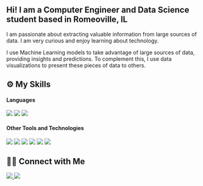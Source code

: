 ## Hi! I am a Computer Engineer and Data Science student based in Romeoville, IL

I am passionate about extracting valuable information from large sources of data. I am very curious and enjoy learning about technology. 

I use Machine Learning models to take advantage of large sources of data, providing insights and predictions. To complement this, I use data visualizations to present these pieces of data to others.

## ⚙️ My Skills

<h4> Languages </h4>
<span> 
    <img src="https://img.shields.io/badge/python-3670A0?style=for-the-badge&logo=python&logoColor=ffdd54">
    <img src="https://img.shields.io/badge/Java-ED8B00?style=for-the-badge&logo=java&logoColor=white">
     <img src="https://img.shields.io/badge/SQL-4479A1?style=for-the-badge&logo=postgresql&logoColor=white">

</span>

<h4> Other Tools and Technologies </h4>
<span>
  <img src="https://img.shields.io/badge/MySQL-00000F?style=for-the-badge&logo=mysql&logoColor=white">
  <img src="https://custom-icon-badges.demolab.com/badge/Matplotlib-71D291?logo=matplotlib&logoColor=fff">
  <img src="https://img.shields.io/badge/Pandas-150458?logo=pandas&logoColor=fff">
  <img src="https://custom-icon-badges.demolab.com/badge/Tableau-0176D3?logo=tableau&logoColor=fff">
  <img src="https://img.shields.io/badge/scikit_learn-F7931E?style=for-the-badge&logo=scikit-learn&logoColor=white">
  <img src="https://img.shields.io/badge/Microsoft_Excel-217346?style=for-the-badge&logo=microsoft-excel&logoColor=white">
</span>


## 🤝🏻 Connect with Me

<a href="https://www.linkedin.com/in/pau-case-barrera">
  <img src="https://img.shields.io/badge/linkedin-%230077B5.svg?style=for-the-badge&logo=linkedin&logoColor=white">
</a>
<a href="mailto:paucase6@gmail.com">
  <img src="https://img.shields.io/badge/Gmail-D14836?style=for-the-badge&logo=gmail&logoColor=white">
</a>
</div>
<!--
**paucase4/paucase4** is a ✨ _special_ ✨ repository because its `README.md` (this file) appears on your GitHub profile.

Here are some ideas to get you started:

- 🔭 I’m currently working on ...
- 🌱 I’m currently learning ...
- 👯 I’m looking to collaborate on ...
- 🤔 I’m looking for help with ...
- 💬 Ask me about ...
- 📫 How to reach me: ...
- 😄 Pronouns: ...
- ⚡ Fun fact: ...
-->
